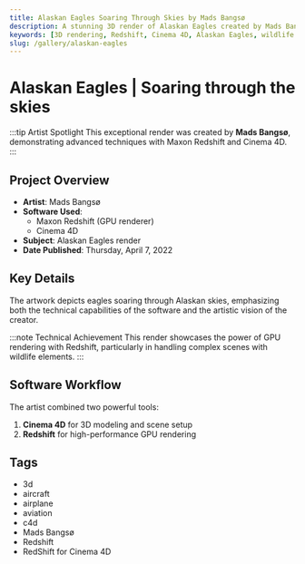 ```yaml
---
title: Alaskan Eagles Soaring Through Skies by Mads Bangsø
description: A stunning 3D render of Alaskan Eagles created by Mads Bangsø using Maxon Redshift and Cinema 4D, showcasing advanced GPU rendering techniques.
keywords: [3D rendering, Redshift, Cinema 4D, Alaskan Eagles, wildlife rendering, GPU renderer, Mads Bangsø]
slug: /gallery/alaskan-eagles
---
```


# Alaskan Eagles | Soaring through the skies

:::tip Artist Spotlight
This exceptional render was created by **Mads Bangsø**, demonstrating advanced techniques with Maxon Redshift and Cinema 4D.
:::

## Project Overview

- **Artist**: Mads Bangsø
- **Software Used**: 
  - Maxon Redshift (GPU renderer)
  - Cinema 4D
- **Subject**: Alaskan Eagles render
- **Date Published**: Thursday, April 7, 2022

## Key Details

The artwork depicts eagles soaring through Alaskan skies, emphasizing both the technical capabilities of the software and the artistic vision of the creator.

:::note Technical Achievement
This render showcases the power of GPU rendering with Redshift, particularly in handling complex scenes with wildlife elements.
:::

## Software Workflow

The artist combined two powerful tools:
1. **Cinema 4D** for 3D modeling and scene setup
2. **Redshift** for high-performance GPU rendering

## Tags
- 3d
- aircraft
- airplane
- aviation
- c4d
- Mads Bangsø
- Redshift
- RedShift for Cinema 4D